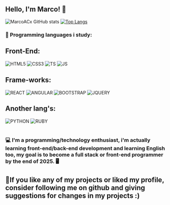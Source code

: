 
## Hello, I'm Marco! 👋

![MarcoACx GitHub stats](https://github-readme-stats.vercel.app/api?username=MarcoACx&show_icons=true&theme=github_dark)
[![Top Langs](https://github-readme-stats.vercel.app/api/top-langs/?username=MarcoACx&theme=github_dark&layout=compact)](https://github.com/anuraghazra/github-readme-stats)

### 🤖 Programming languages i study:
<div style="display: inline_block">
 <h2>Front-End:</h2>
 <img align="center" alt="HTML5" src="https://img.shields.io/badge/HTML5-E34F26?style=for-the-badge&logo=html5&logoColor=white"/>
 <img align="center" alt="CSS3" src="https://img.shields.io/badge/CSS3-1572B6?style=for-the-badge&logo=css3&logoColor=white"/>
 <img align="center" alt="TS" src="https://img.shields.io/badge/TypeScript-007ACC?style=for-the-badge&logo=typescript&logoColor=white"/>
 <img align="center" alt="JS" src="https://img.shields.io/badge/JavaScript-323330?style=for-the-badge&logo=javascript&logoColor=F7DF1E"/>
 <br>
 <h2>Frame-works:</h2>
 <img align="center" alt="REACT" src="https://img.shields.io/badge/React-20232A?style=for-the-badge&logo=react&logoColor=61DAFB"/>
 <img align="center" alt="ANGULAR" src="https://img.shields.io/badge/angular-%23DD0031.svg?style=for-the-badge&logo=angular&logoColor=white"/>
 <img align="center" alt="BOOTSTRAP" src="https://img.shields.io/badge/bootstrap-%23563D7C.svg?style=for-the-badge&logo=bootstrap&logoColor=white"/>
 <img align="center" alt="JQUERY" src="https://img.shields.io/badge/jquery-%230769AD.svg?style=for-the-badge&logo=jquery&logoColor=white"/>
 <br>
 <h2>Another lang's:</h2>
 <img align="center" alt="PYTHON" src="https://img.shields.io/badge/Python-14354C?style=for-the-badge&logo=python&logoColor=white"/>
 <img align="center" alt="RUBY" src="https://img.shields.io/badge/ruby-%23CC342D.svg?style=for-the-badge&logo=ruby&logoColor=white"/>
  
</div> <br>

### 💻 I'm a programming/technology enthusiast, i'm actually learning front-end/back-end development and learning English too, my goal is to become a full stack or front-end programmer by the end of 2025. 🖥️
## 🚀If you like any of my projects or liked my profile, consider following me on github and giving suggestions for changes in my projects :)
